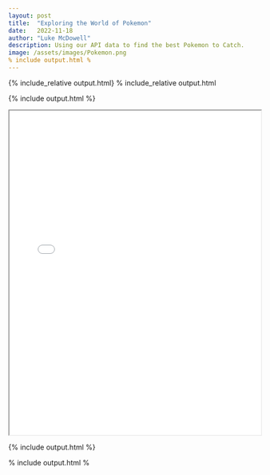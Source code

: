 ```yaml
---
layout: post
title:  "Exploring the World of Pokemon"
date:   2022-11-18
author: "Luke McDowell"
description: Using our API data to find the best Pokemon to Catch.
image: /assets/images/Pokemon.png
% include output.html %
---
```

{% include_relative output.html}
% include_relative output.html

{% include output.html %}
<iframe width=100%, height=650, src='output.html'></iframe>

{% include output.html %}

% include output.html %
